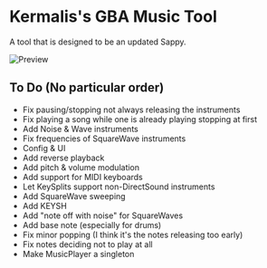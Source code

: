 # Kermalis's GBA Music Tool

A tool that is designed to be an updated Sappy.

![Preview](https://i.imgur.com/jtVTAPQ.gif)

## To Do (No particular order)

* Fix pausing/stopping not always releasing the instruments
* Fix playing a song while one is already playing stopping at first
* Add Noise & Wave instruments
* Fix frequencies of SquareWave instruments
* Config & UI
* Add reverse playback
* Add pitch & volume modulation
* Add support for MIDI keyboards
* Let KeySplits support non-DirectSound instruments
* Add SquareWave sweeping
* Add KEYSH
* Add "note off with noise" for SquareWaves
* Add base note (especially for drums)
* Fix minor popping (I think it's the notes releasing too early)
* Fix notes deciding not to play at all
* Make MusicPlayer a singleton